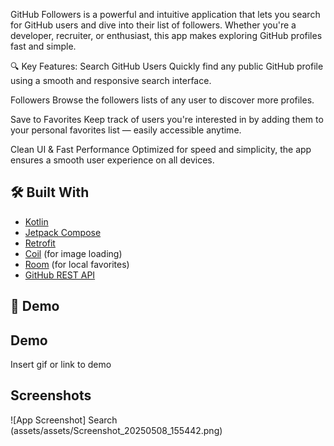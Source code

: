 

GitHub Followers is a powerful and intuitive application that lets you search for GitHub users and dive into their list of followers. Whether you're a developer, recruiter, or enthusiast, this app makes exploring GitHub profiles fast and simple.

🔍 Key Features:
Search GitHub Users
Quickly find any public GitHub profile using a smooth and responsive search interface.

Followers
Browse the followers lists of any user to discover more profiles.

Save to Favorites
Keep track of users you're interested in by adding them to your personal favorites list — easily accessible anytime.

Clean UI & Fast Performance
Optimized for speed and simplicity, the app ensures a smooth user experience on all devices.


## 🛠️ Built With

- [Kotlin](https://kotlinlang.org/)
- [Jetpack Compose](https://developer.android.com/jetpack/compose)
- [Retrofit](https://square.github.io/retrofit/)
- [Coil](https://coil-kt.github.io/coil/) (for image loading)
- [Room](https://developer.android.com/jetpack/androidx/releases/room) (for local favorites)
- [GitHub REST API](https://docs.github.com/en/rest)


## 📸 Demo


## Demo

Insert gif or link to demo


## Screenshots

![App Screenshot]
Search
(assets/assets/Screenshot_20250508_155442.png) 



